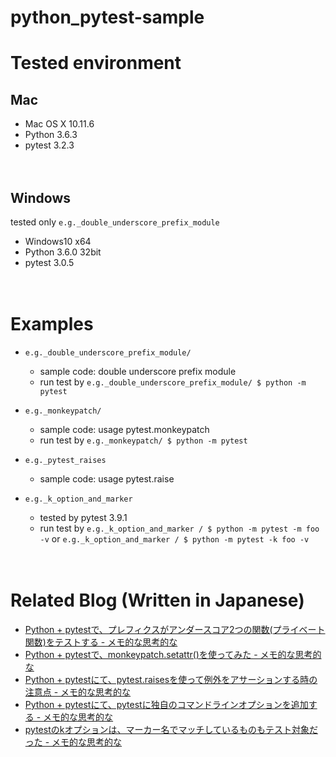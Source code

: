 # python_pytest-sample

# Tested environment

## Mac

- Mac OS X 10.11.6
- Python 3.6.3
- pytest 3.2.3

　  
## Windows

tested only `e.g._double_underscore_prefix_module`

- Windows10 x64
- Python 3.6.0 32bit
- pytest 3.0.5

　  
# Examples

- `e.g._double_underscore_prefix_module/`
  - sample code: double underscore prefix module
  - run test by `e.g._double_underscore_prefix_module/ $ python -m pytest`

- `e.g._monkeypatch/`
  - sample code: usage pytest.monkeypatch
  - run test by `e.g._monkeypatch/ $ python -m pytest`
  
- `e.g._pytest_raises`
  - sample code: usage pytest.raise
  
- `e.g._k_option_and_marker`
  - tested by pytest 3.9.1
  - run test by `e.g._k_option_and_marker / $ python -m pytest -m foo -v` or `e.g._k_option_and_marker / $ python -m pytest -k foo -v` 

　  
# Related Blog (Written in Japanese)

- [Python + pytestで、プレフィクスがアンダースコア2つの関数(プライベート関数)をテストする - メモ的な思考的な](http://thinkami.hatenablog.com/entry/2016/12/26/061252)
- [Python + pytestで、monkeypatch.setattr()を使ってみた - メモ的な思考的な](http://thinkami.hatenablog.com/entry/2017/03/07/065903)
- [Python + pytestにて、pytest.raisesを使って例外をアサーションする時の注意点 - メモ的な思考的な](http://thinkami.hatenablog.com/entry/2017/03/23/064016)
- [Python + pytestにて、pytestに独自のコマンドラインオプションを追加する - メモ的な思考的な](http://thinkami.hatenablog.com/entry/2017/10/25/222551)
- [pytestのkオプションは、マーカー名でマッチしているものもテスト対象だった - メモ的な思考的な](http://thinkami.hatenablog.com/entry/2018/10/21/221055)
